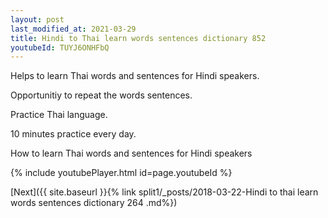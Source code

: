 ```yaml
---
layout: post
last_modified_at: 2021-03-29
title: Hindi to Thai learn words sentences dictionary 852 
youtubeId: TUYJ6ONHFbQ
---
```

 
 
Helps to learn Thai words and sentences for Hindi speakers.

Opportunitiy to repeat the words sentences. 

Practice Thai language. 
 
10 minutes practice every day. 
 
How to learn Thai words and sentences for Hindi speakers 
 
{% include youtubePlayer.html id=page.youtubeId %}
 
 
[Next]({{ site.baseurl }}{% link  split1/_posts/2018-03-22-Hindi to thai learn words sentences dictionary 264 .md%})
 
